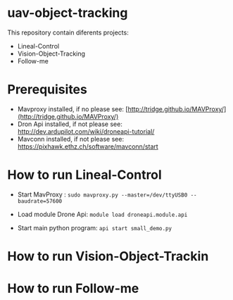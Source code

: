 uav-object-tracking
===================

This repository contain diferents projects:

- Lineal-Control
- Vision-Object-Tracking
- Follow-me

Prerequisites
=============
- Mavproxy installed, if no please see: [http://tridge.github.io/MAVProxy/](http://tridge.github.io/MAVProxy/)
- Dron Api installed, if not please see: http://dev.ardupilot.com/wiki/droneapi-tutorial/
- Mavconn installed, if not please see: https://pixhawk.ethz.ch/software/mavconn/start

How to run Lineal-Control
=========================
- Start MavProxy :
``sudo mavproxy.py --master=/dev/ttyUSB0 --baudrate=57600``

- Load module Drone Api:
``module load droneapi.module.api``
- Start main python program:
``api start small_demo.py``

How to run Vision-Object-Trackin
================================

How to run Follow-me
====================


